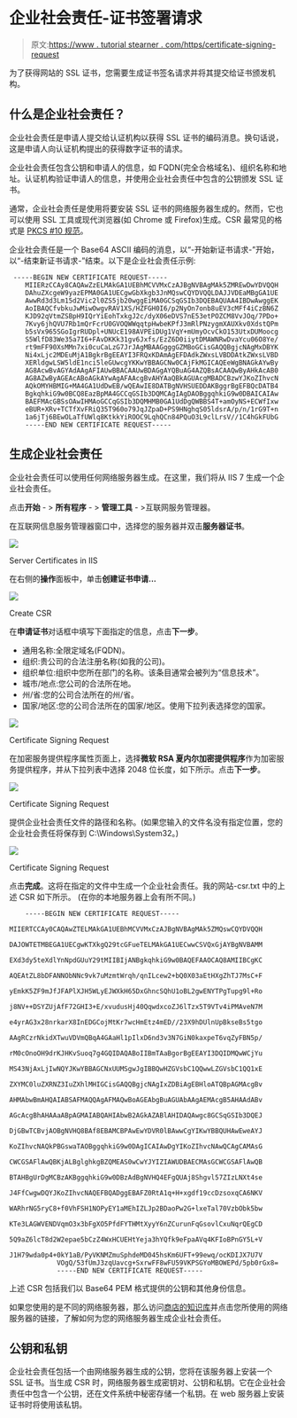 # 企业社会责任-证书签署请求

> 原文:[https://www . tutorial stearner . com/https/certificate-signing-request](https://www.tutorialsteacher.com/https/certificate-signing-request)

为了获得网站的 SSL 证书，您需要生成证书签名请求并将其提交给证书颁发机构。

## 什么是企业社会责任？

企业社会责任是申请人提交给认证机构以获得 SSL 证书的编码消息。换句话说，这是申请人向认证机构提出的获得数字证书的请求。

企业社会责任包含公钥和申请人的信息，如 FQDN(完全合格域名)、组织名称和地址。认证机构验证申请人的信息，并使用企业社会责任中包含的公钥颁发 SSL 证书。

通常，企业社会责任是使用将要安装 SSL 证书的网络服务器生成的。然而，它也可以使用 SSL 工具或现代浏览器(如 Chrome 或 Firefox)生成。CSR 最常见的格式是 [PKCS #10 规范](https://en.wikipedia.org/wiki/PKCS)。

企业社会责任是一个 Base64 ASCII 编码的消息，以“-开始新证书请求-”开始，以“-结束新证书请求-”结束。以下是企业社会责任示例:

```
 -----BEGIN NEW CERTIFICATE REQUEST-----
    MIIERzCCAy8CAQAwZzELMAkGA1UEBhMCVVMxCzAJBgNVBAgMAk5ZMREwDwYDVQQH
    DAhuZXcgeW9yazEPMA0GA1UECgwGbXkgb3JnMQswCQYDVQQLDAJJVDEaMBgGA1UE
    AwwRd3d3Lm15d2Vic2l0ZS5jb20wggEiMA0GCSqGSIb3DQEBAQUAA4IBDwAwggEK
    AoIBAQCfvbkuJwMiwOwgvRAV1XS/HZFGH0I6/p2NyOn7onb8uEV3cMFf4iCzBN6Z
    KJD92qVtmZSBpH9IQrYiEohTxkgJ2c/dyX06eDVS7nE53etPOZCM8VvJOq/7PDo+
    7Kvy6jhQVU7Rb1mQrFcrU0GVOQWWqqtpHwbeKPfJ3mRlPNzygmXAUXkv0XdstQPm
    b5sVx965SGoIgrRUDpl+UNUcE198AVPEiDUg1VqY+mUmyOcvCkO153UtxDUMoocg
    S5WlfD83We35a7I6+FAvDKKk31gv6Jxfs/EzZ6D0iiytDMAWNRwDvaYcu06O8Ye/
    rt9mFF90XsMMn7xi0cuCaLzG7JrJAgMBAAGgggGZMBoGCisGAQQBgjcNAgMxDBYK
    Ni4xLjc2MDEuMjA1BgkrBgEEAYI3FRQxKDAmAgEFDAdkZWxsLVBDDAtkZWxsLVBD
    XERldgwLSW5ldE1nci5leGUwcgYKKwYBBAGCNw0CAjFkMGICAQEeWgBNAGkAYwBy
    AG8AcwBvAGYAdAAgAFIAUwBBACAAUwBDAGgAYQBuAG4AZQBsACAAQwByAHkAcAB0
    AG8AZwByAGEAcABoAGkAYwAgAFAAcgBvAHYAaQBkAGUAcgMBADCBzwYJKoZIhvcN
    AQkOMYHBMIG+MA4GA1UdDwEB/wQEAwIE8DATBgNVHSUEDDAKBggrBgEFBQcDATB4
    BgkqhkiG9w0BCQ8EazBpMA4GCCqGSIb3DQMCAgIAgDAOBggqhkiG9w0DBAICAIAw
    BAEFMAcGBSsOAwIHMAoGCCqGSIb3DQMHMB0GA1UdDgQWBBS4T+amOyNS+ECWfIxw
    eBUR+XRv+TCTfXvFRiQ35T960o79JqJZpaD+PS9HNghqS05ldsrA/p/n/1rG9T+n
    1a6jTj6BEwOLaTfUWlq8KtkkYiROOC9LqhQCn84PQuO3L9clLrsV//1C4hGkFUbG
    -----END NEW CERTIFICATE REQUEST----- 
```

## 生成企业社会责任

企业社会责任可以使用任何网络服务器生成。在这里，我们将从 IIS 7 生成一个企业社会责任。

点击**开始** - > **所有程序** - > **管理工具** - >互联网服务管理器。

在互联网信息服务管理器窗口中，选择您的服务器并双击**服务器证书**。

[![](img/83db0e5b3ae9895577c729b506b8d55e.png)](../../Content/images/https/csr-iis.png) 

Server Certificates in IIS



在右侧的**操作**面板中，单击**创建证书申请...**

[![](img/a3b9907d5a34de2fa0126bac0934ac03.png)](../../Content/images/https/create-csr.png) 

Create CSR



在**申请证书**对话框中填写下面指定的信息，点击**下一步**。

*   通用名称:全限定域名(FQDN)。
*   组织:贵公司的合法注册名称(如我的公司)。
*   组织单位:组织中您所在部门的名称。该条目通常会被列为“信息技术”。
*   城市/地点:您公司的合法所在地。
*   州/省:您的公司合法所在的州/省。
*   国家/地区:您的公司合法所在的国家/地区。使用下拉列表选择您的国家。

[![](img/7ab86f4e680ae4e66d715ea4f8285642.png)](../../Content/images/https/csr-info.png)

Certificate Signing Request



在加密服务提供程序属性页面上，选择**微软 RSA 夏内尔加密提供程序**作为加密服务提供程序，并从下拉列表中选择 2048 位长度，如下所示。点击**下一步**。

[![](img/53f0c38d0c17d3470d1145502d09b064.png)](../../Content/images/https/create-csr2.png) 

Certificate Signing Request



提供企业社会责任文件的路径和名称。(如果您输入的文件名没有指定位置，您的企业社会责任将保存到 C:\Windows\System32。)

[![](img/ebfc788dbd2c8137127cf7a769d27dca.png)](../../Content/images/https/create-csr3.png) 

Certificate Signing Request



点击**完成**。这将在指定的文件中生成一个企业社会责任。我的网站-csr.txt 中的上述 CSR 如下所示。 (在你的本地服务器上会有所不同。)

```
    -----BEGIN NEW CERTIFICATE REQUEST-----
            MIIERTCCAy0CAQAwZTELMAkGA1UEBhMCVVMxCzAJBgNVBAgMAk5ZMQswCQYDVQQH
            DAJOWTETMBEGA1UECgwKTXkgQ29tcGFueTELMAkGA1UECwwCSVQxGjAYBgNVBAMM
            EXd3dy5teXdlYnNpdGUuY29tMIIBIjANBgkqhkiG9w0BAQEFAAOCAQ8AMIIBCgKC
            AQEAtZL8bDFANNObNNc9vk7uMzmtWrqh/qnILcew2+bQ0X03aEtHXgZhTJ7MsC+F
            yEmkK5ZF9mJfJFAPlXJH5WLyEJWXkH65DxGhncSQhU1oBL2gwENYTPgTupg9l+Ro
            j8NV++DSYZUjAfF72GHI3+E/xvudusHj40QqwdxcoZJ6lTzx5T9VTv4iPMAveN7M
            e4yrAG3x28nrkarX8InEDGCojMtKr7wcHmEtz4mED//23X9hDUlnUpBkseBs5tgo
            AAgRCzrNkidXTwuVDVmQBqA4GAaHl1pIlxD6nd3v3N7GiN0kaxpeT6vqZyFBN5p/
            rM0cOnoOH9drKJHKvSuoq7g4GQIDAQABoIIBmTAaBgorBgEEAYI3DQIDMQwWCjYu
            MS43NjAxLjIwNQYJKwYBBAGCNxUUMSgwJgIBBQwHZGVsbC1QQwwLZGVsbC1QQ1xE
            ZXYMC0luZXRNZ3IuZXhlMHIGCisGAQQBgjcNAgIxZDBiAgEBHloATQBpAGMAcgBv
            AHMAbwBmAHQAIABSAFMAQQAgAFMAQwBoAGEAbgBuAGUAbAAgAEMAcgB5AHAAdABv
            AGcAcgBhAHAAaABpAGMAIABQAHIAbwB2AGkAZABlAHIDAQAwgc8GCSqGSIb3DQEJ
            DjGBwTCBvjAOBgNVHQ8BAf8EBAMCBPAwEwYDVR0lBAwwCgYIKwYBBQUHAwEweAYJ
            KoZIhvcNAQkPBGswaTAOBggqhkiG9w0DAgICAIAwDgYIKoZIhvcNAwQCAgCAMAsG
            CWCGSAFlAwQBKjALBglghkgBZQMEAS0wCwYJYIZIAWUDBAECMAsGCWCGSAFlAwQB
            BTAHBgUrDgMCBzAKBggqhkiG9w0DBzAdBgNVHQ4EFgQUAj8Shgvl57ZIzLNXt4se
            J4FfCwgwDQYJKoZIhvcNAQEFBQADggEBAFZ0RtA1q+H+xgdf19ccDzsoxqCA6NKV
            WARhrNG5ryC8+f0VhFSH1NOPyEY1aMEhIZLJp2BDaoPw2G+lxeTal70VzbObk5bw
            KTe3LAGWVENDVqmO3x3bFgXO5PfdFYTHMtXyyY6nZCurunFqGsovlCxuNqrQEgCD
            5Q9aZ6lcT8d2W2epae5bCzZ4WxHCUEHtYeja3hYQfk9eFpaAVq4KFIoBPnGY5L+V
            J1H79wda0p4+0kY1aB/PyVKNMZmuSphdeMD045hsKm6UFT+99ewq/ocKDIJX7U7V
            VOgQ/53fUmJ3zqUavcg+SxrwFF8wFU59VKPSGYoMBOWEPd/5pb0rGx8=
            -----END NEW CERTIFICATE REQUEST----- 

```

上述 CSR 包括我们以 Base64 PEM 格式提供的公钥和其他身份信息。

如果您使用的是不同的网络服务器，那么访问[商店的知识库](https://www.thesslstore.com/knowledgebase/ssl-generate?aid=52914109)并点击您所使用的网络服务器的链接，了解如何为您的网络服务器生成企业社会责任。

## 公钥和私钥

企业社会责任包括一个由网络服务器生成的公钥，您将在该服务器上安装一个 SSL 证书。当生成 CSR 时，网络服务器生成密钥对、公钥和私钥。它在企业社会责任中包含一个公钥，还在文件系统中秘密存储一个私钥。在 web 服务器上安装证书时将使用该私钥。